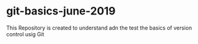 # git-basics-june-2019
This Repository is created to understand adn the test the basics of version control usig Git
